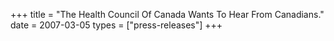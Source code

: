 +++
title = "The Health Council Of Canada Wants To Hear From Canadians."
date = 2007-03-05
types = ["press-releases"]
+++
